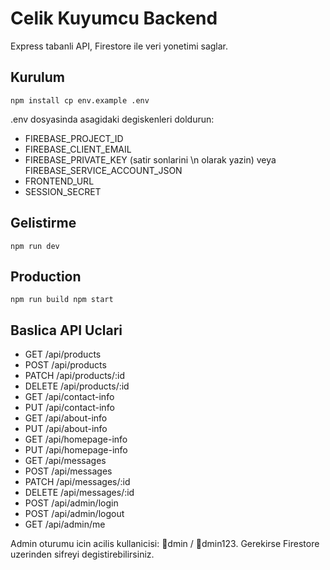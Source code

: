 # Celik Kuyumcu Backend

Express tabanli API, Firestore ile veri yonetimi saglar.

## Kurulum

`
npm install
cp env.example .env
`

.env dosyasinda asagidaki degiskenleri doldurun:
- FIREBASE_PROJECT_ID
- FIREBASE_CLIENT_EMAIL
- FIREBASE_PRIVATE_KEY (satir sonlarini \n olarak yazin) veya FIREBASE_SERVICE_ACCOUNT_JSON
- FRONTEND_URL
- SESSION_SECRET

## Gelistirme

`
npm run dev
`

## Production

`
npm run build
npm start
`

## Baslica API Uclari

- GET /api/products
- POST /api/products
- PATCH /api/products/:id
- DELETE /api/products/:id
- GET /api/contact-info
- PUT /api/contact-info
- GET /api/about-info
- PUT /api/about-info
- GET /api/homepage-info
- PUT /api/homepage-info
- GET /api/messages
- POST /api/messages
- PATCH /api/messages/:id
- DELETE /api/messages/:id
- POST /api/admin/login
- POST /api/admin/logout
- GET /api/admin/me

Admin oturumu icin acilis kullanicisi: dmin / dmin123. Gerekirse Firestore uzerinden sifreyi degistirebilirsiniz.
